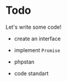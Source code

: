 # Todo

Let's write some code!

- create an interface
- implement `Promise`

- phpstan
- code standart
